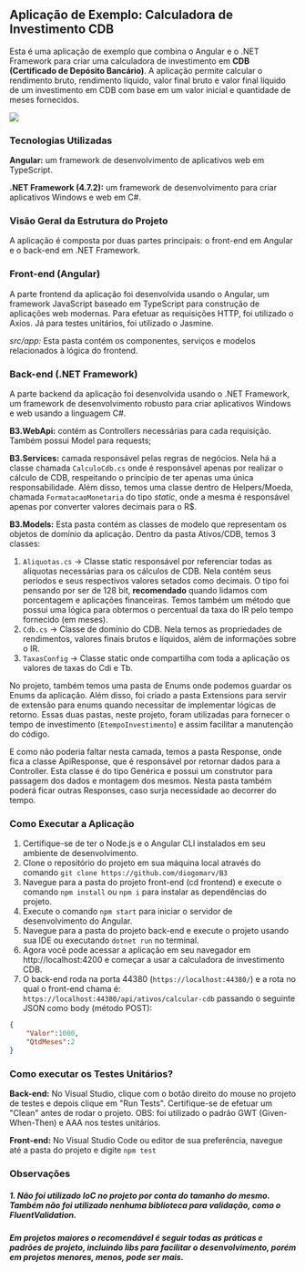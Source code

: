 ## Aplicação de Exemplo: Calculadora de Investimento CDB
Esta é uma aplicação de exemplo que combina o Angular e o .NET Framework para criar uma calculadora de investimento em **CDB (Certificado de Depósito Bancário)**. A aplicação permite calcular o rendimento bruto, rendimento líquido, valor final bruto e valor final líquido de um investimento em CDB com base em um valor inicial e quantidade de meses fornecidos.

![](https://i.ibb.co/T2hTLfq/cdb.png](https://i.yourimageshare.com/sDxtdgvwcN.webp))

### Tecnologias Utilizadas
**Angular:** um framework de desenvolvimento de aplicativos web em TypeScript.

**.NET Framework (4.7.2):** um framework de desenvolvimento para criar aplicativos Windows e web em C#.
### Visão Geral da Estrutura do Projeto
A aplicação é composta por duas partes principais: o front-end em Angular e o back-end em .NET Framework.

### Front-end (Angular)
A parte frontend da aplicação foi desenvolvida usando o Angular, um framework JavaScript baseado em TypeScript para construção de aplicações web modernas. Para efetuar as requisições HTTP, foi utilizado o Axios. Já para testes unitários, foi utilizado o Jasmine.

*src/app:* Esta pasta contém os componentes, serviços e modelos relacionados à lógica do frontend.

### Back-end (.NET Framework)
A parte backend da aplicação foi desenvolvida usando o .NET Framework, um framework de desenvolvimento robusto para criar aplicativos Windows e web usando a linguagem C#.

**B3.WebApi:** contém as Controllers necessárias para cada requisição. Também possui Model para requests;

**B3.Services:** camada responsável pelas regras de negócios. Nela há a classe chamada `CalculoCdb.cs` onde é responsável apenas por realizar o cálculo de CDB, respeitando o princípio de ter apenas uma única responsabilidade. Além disso, temos uma classe dentro de Helpers/Moeda, chamada `FormatacaoMonetaria` do tipo *static*, onde a mesma é responsável apenas por converter valores decimais para o R$.

**B3.Models:** Esta pasta contém as classes de modelo que representam os objetos de domínio da aplicação. Dentro da pasta Ativos/CDB, temos 3 classes:
1. `Aliquotas.cs` -> Classe static responsável por referenciar todas as aliquotas necessárias para os cálculos de CDB. Nela contém seus períodos e seus respectivos valores setados como decimais. O tipo foi pensando por ser de 128 bit, **recomendado** quando lidamos com porcentagem e aplicações financeiras. 
Temos também um método que possui uma lógica para obtermos o percentual da taxa do IR pelo tempo fornecido (em meses).
2. `Cdb.cs` -> Classe de domínio do CDB. Nela temos as propriedades de rendimentos, valores finais brutos e líquidos, além de informações sobre o IR.
3. `TaxasConfig` -> Classe static onde compartilha com toda a aplicação os valores de taxas do Cdi e Tb.

No projeto, também temos uma pasta de Enums onde podemos guardar os Enums da aplicação. Além disso, foi criado a pasta Extensions para servir de extensão para enums quando necessitar de implementar lógicas de retorno. Essas duas pastas, neste projeto, foram utilizadas para fornecer o tempo de investimento (`EtempoInvestimento`) e assim facilitar a manutenção do código.

E como não poderia faltar nesta camada, temos a pasta Response, onde fica a classe ApiResponse, que é responsável por retornar dados para a Controller. Esta classe é do tipo Genérica e possui um construtor para passagem dos dados e montagem dos mesmos. Nesta pasta também poderá ficar outras Responses, caso surja necessidade ao decorrer do tempo.

### Como Executar a Aplicação
1. Certifique-se de ter o Node.js e o Angular CLI instalados em seu ambiente de desenvolvimento.
2. Clone o repositório do projeto em sua máquina local através do comando `git clone https://github.com/diogomarv/B3`
3. Navegue para a pasta do projeto front-end (cd frontend) e execute o comando `npm install` ou `npm i` para instalar as dependências do projeto.
4. Execute o comando `npm start` para iniciar o servidor de desenvolvimento do Angular.
5. Navegue para a pasta do projeto back-end e execute o projeto usando sua IDE ou executando `dotnet run` no terminal.
6. Agora você pode acessar a aplicação em seu navegador em http://localhost:4200 e começar a usar a calculadora de investimento CDB.
7. O back-end roda na porta 44380 (`https://localhost:44380/`) e a rota no qual o front-end chama é: `https://localhost:44380/api/ativos/calcular-cdb` passando o seguinte JSON como body (método POST):

```json
{
    "Valor":1000,
    "QtdMeses":2
}
```

### Como executar os Testes Unitários?
**Back-end:** No Visual Studio, clique com o botão direito do mouse no projeto de testes e depois clique em "Run Tests". Certifique-se de efetuar um "Clean" antes de rodar o projeto. OBS: foi utilizado o padrão GWT (Given-When-Then) e AAA nos testes unitários.

**Front-end:** No Visual Studio Code ou editor de sua preferência, navegue até a pasta do projeto e digite `npm test`
### Observações
##### 1. Não foi utilizado IoC no projeto por conta do tamanho do mesmo. Também não foi utilizado nenhuma biblioteca para validação, como o FluentValidation.
##### Em projetos maiores o recomendável é seguir todas as práticas e padrões de projeto, incluindo libs para facilitar o desenvolvimento, porém em projetos menores, menos, pode ser mais.

